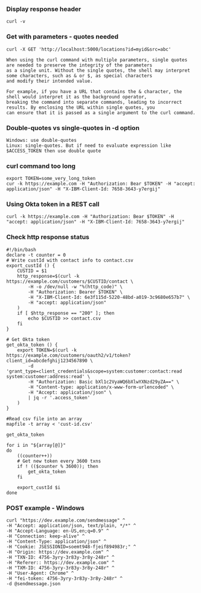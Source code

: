 ### Display response header
    curl -v
    
### Get with parameters - quotes needed
    curl -X GET 'http://localhost:5000/locations?id=myid&src=abc'
    
    When using the curl command with multiple parameters, single quotes are needed to preserve the integrity of the parameters 
    as a single unit. Without the single quotes, the shell may interpret some characters, such as & or $, as special characters
    and modify their intended value.

    For example, if you have a URL that contains the & character, the shell would interpret it as the background operator, 
    breaking the command into separate commands, leading to incorrect results. By enclosing the URL within single quotes, you 
    can ensure that it is passed as a single argument to the curl command.

### Double-quotes vs single-quotes in -d option
    Windows: use double-quotes
    Linux: single-quotes. But if need to evaluate expression like $ACCESS_TOKEN then use double quote

### curl command too long
    export TOKEN=some_very_long_token
    cur -k https://example.com -H "Authorization: Bear $TOKEN" -H "accept: application/json" -H "X-IBM-Client-Id: 7658-3643-y7ergij"
    
### Using Okta token in a REST call
    curl -k https://example.com -H "Authorization: Bear $TOKEN" -H "accept: application/json" -H "X-IBM-Client-Id: 7658-3643-y7ergij"

### Check http response status
    #!/bin/bash
    declare -t counter = 0
    # Write custId with contact info to contact.csv
    export_custId () {
        CUSTID = $1
        http_response=$(curl -k https://example.com/customers/$CUSTID/contact \
            -H -o /dev/null -w "%(http_code)" \
            -H "Authorization: Bearer $TOKEN" \
            -H "X-IBM-Client-Id: 6e3f115d-5220-48bd-a019-3c9680e657b7" \
            -H "accept: application/json"
        )
        if [ $http_response == "200" ]; then
            echo $CUSTID >> contact.csv 
        fi
    }
    
    # Get Okta token
    get_okta_token () {
        export TOKEN=$(curl -k https://example.com/customers/oauth2/v1/token?client_id=abcdefghij1234567890 \
            -d 'grant_type=client_credentials&scope=system:customer:contact:read system:customer:address:read' \
            -H "Authorization: Basic bXl1c2VyaWQ6bXlwYXNzd29yZA==" \
            -H "Content-type: application/x-www-form-urlencoded" \
            -H "Accept: application/json" \
            | jq -r '.access_token'
        )
    }
    
    #Read csv file into an array
    mapfile -t array < 'cust-id.csv'
    
    get_okta_token
    
    for i in "${array[@]}"
    do
        ((counter++))
        # Get new token every 3600 txns
        if ! (($counter % 3600)); then
            get_okta_token
        fi
        
        export_custId $i
    done

### POST example - Windows
    curl "https://dev.example.com/sendmessage" ^
    -H "Accept: application/json, text/plain, */*" ^  
    -H "Accept-Language: en-US,en;q=0.9" ^  
    -H "Connection: keep-alive" ^  
    -H "Content-Type: application/json" ^  
    -H "Cookie: JSESSIONID=soemt948-fjeif894983r;" ^  
    -H "Origin: https://dev.example.com" ^  
    -H "TXN-ID: 4756-3yry-3r83y-3r8y-248r" ^  
    -H "Referer:: https://dev.example.com" ^  
    -H "TXM-ID: 4756-3yry-3r83y-3r8y-248r" ^  
    -H "User-Agent: Chrome" ^  
    -H "fei-token: 4756-3yry-3r83y-3r8y-248r" ^  
    -d @sendmessage.json 
    
